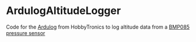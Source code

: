 ArdulogAltitudeLogger
=====================

Code for the [Ardulog](http://www.hobbytronics.co.uk/ardulog2) from HobbyTronics 
to log altitude data from a [BMP085 pressure sensor](http://www.hobbytronics.co.uk/bmp085-breakout)

